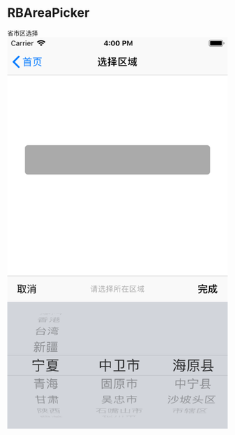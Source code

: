 # RBAreaPicker
省市区选择
![image](https://github.com/RiberWang/RBAreaPicker/blob/master/area.png?raw=true)
